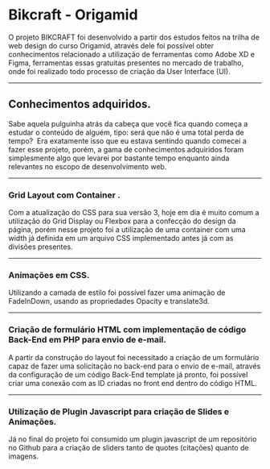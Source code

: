 # Bikcraft - Origamid
O projeto BIKCRAFT foi desenvolvido a partir dos estudos feitos na trilha de web design do curso Origamid, através dele foi possível obter conhecimentos relacionado a utilização de ferramentas como Adobe XD e Figma, ferramentas essas gratuitas presentes no mercado de trabalho, onde foi realizado todo processo de criação da User Interface (UI).

---

## Conhecimentos adquiridos.
Sabe aquela pulguinha atrás da cabeça que você fica quando começa a estudar o conteúdo de alguém, tipo: será que não é uma total perda de tempo?  Era exatamente isso que eu estava sentindo quando comecei a fazer esse projeto, porém, a gama de conhecimentos adquiridos foram simplesmente algo que levarei por bastante tempo enquanto ainda relevantes no escopo de desenvolvimento web.

---

### Grid Layout com Container .
Com a atualização do CSS para sua versão 3, hoje em dia é muito comum a utilização do Grid Display ou Flexbox para a confecção do design da página, porém nesse projeto foi a utilização de uma container com uma width já definida em um arquivo CSS implementado antes já com as divisões presentes.
<img src=""/>

---

### Animações em CSS.
Utilizando a camada de estilo foi possível fazer uma animação de FadeInDown, usando as propriedades Opacity e translate3d.
<img src=""/>

---

### Criação de formulário HTML com implementação de código Back-End em PHP para envio de e-mail.
A partir da construção do layout foi necessitado a criação de um formulário capaz de fazer uma solicitação no back-end para o envio de e-mail, através da configuração de um código Back-End template já pronto, foi possível criar uma conexão com as ID criadas no front end dentro do código HTML.
<img src=""/>

---

### Utilização de Plugin Javascript para criação de Slides e Animações.
Já no final do projeto foi consumido um plugin javascript de um repositório no Github para a criação de sliders tanto de quotes (citações) quanto de imagens.
<img src=""/>



